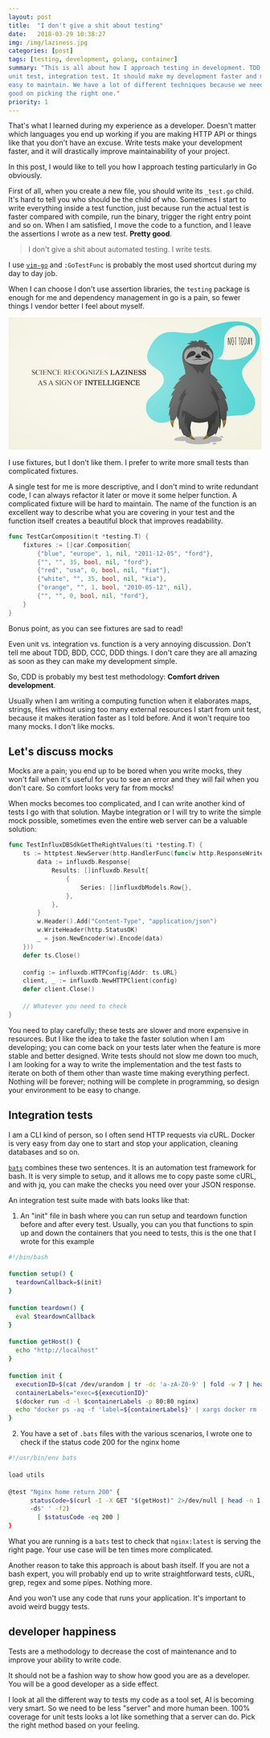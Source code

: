 ```yaml
---
layout: post
title:  "I don't give a shit about testing"
date:   2018-03-29 10:38:27
img: /img/laziness.jpg
categories: [post]
tags: [testing, development, golang, container]
summary: "This is all about how I approach testing in development. TDD, DDD,
unit test, integration test. It should make my development faster and my code
easy to maintain. We have a lot of different techniques because we need to be
good on picking the right one."
priority: 1
---
```


That's what I learned during my experience as a developer. Doesn't matter
which languages you end up working if you are making HTTP API or things like
that you don't have an excuse. Write tests make your development faster, and it will
drastically improve maintainability of your project.

In this post, I would like to tell you how I approach testing particularly in
Go obviously.

First of all, when you create a new file, you should write its `_test.go` child.
It's hard to tell you who should be the child of who. Sometimes I start
to write everything inside a test function, just because run the actual test is faster
compared with compile, run the binary, trigger the right entry point and so on.
When I am satisfied, I move the
code to a function, and I leave the assertions I wrote as a new test. **Pretty good**.

> I don't give a shit about automated testing. I write tests.

I use [`vim-go`](https://github.com/fatih/vim-go) and `:GoTestFunc` is probably
the most used shortcut during my day to day job.

When I can choose I don't use assertion libraries, the `testing` package is
enough for me and dependency management in go is a pain, so fewer things I vendor
better I feel about myself.

<img src="/img/laziness.jpg" class="img-fluid" />

I use fixtures, but I don't like them. I prefer to write more small tests than complicated fixtures.

A single test for me is more descriptive, and I don't mind to write redundant code, I can always refactor it later or move it some helper function. A complicated fixture will be hard to maintain.
The name of the function is an excellent way to describe what you are covering in your test and the function itself
creates a beautiful block that improves readability.

```go
func TestCarComposition(t *testing.T) {
    fixtures := []car.Composition{
        {"blue", "europe", 1, nil, "2011-12-05", "ford"},
        {"", "", 35, bool, nil, "ford"},
        {"red", "usa", 0, bool, nil, "fiat"},
        {"white", "", 35, bool, nil, "kia"},
        {"orange", "", 1, bool, "2010-05-12", nil},
        {"", "", 0, bool, nil, "ford"},
    }
}
```

Bonus point, as you can see fixtures are sad to read!

Even unit vs. integration vs. function is a very annoying discussion. Don't tell me
about TDD, BDD, CCC, DDD things. I don't care they are all amazing as
soon as they can make my development simple.

So, CDD is probably my best test methodology: **Comfort driven development**.

Usually when I am writing a computing function when it elaborates maps, strings,
files without using too many external resources I start from unit test, because
it makes iteration faster as I told before. And it won't require too many mocks.
I don't like mocks.


## Let's discuss mocks
Mocks are a pain; you end up to be bored when you write mocks, they won't fail when it's useful for you to see an error and they will fail when you don't care.
So comfort looks very far from mocks!

When mocks becomes too complicated, and I can write another kind of tests I go with that solution. Maybe integration or I will try to write the simple mock
possible, sometimes even the entire web server can be a valuable solution:


```go
func TestInfluxDBSdkGetTheRightValues(ti *testing.T) {
    ts := httptest.NewServer(http.HandlerFunc(func(w http.ResponseWriter, r *http.Request) {
        data := influxdb.Response{
            Results: []influxdb.Result{
                {
                    Series: []influxdbModels.Row{},
                },
            },
        }
        w.Header().Add("Content-Type", "application/json")
        w.WriteHeader(http.StatusOK)
        _ = json.NewEncoder(w).Encode(data)
    }))
    defer ts.Close()

    config := influxdb.HTTPConfig{Addr: ts.URL}
    client, _ := influxdb.NewHTTPClient(config)
    defer client.Close()

    // Whatever you need to check
}
```
You need to play carefully; these tests are slower and more expensive in
resources.
But I like the idea to take the faster solution when I am developing; you can
come back on your tests later when the feature is more stable and better
designed. Write tests should not slow me down too much, I am looking for a way
to write the implementation and the test fasts to iterate on both of them other than waste time making everything perfect. Nothing will be forever; nothing will be complete in programming, so design your environment to be easy to change.

## Integration tests
I am a CLI kind of person, so I often send HTTP requests via cURL.
Docker is very easy from day one to start and stop your application,
cleaning databases and so on.

[`bats`](https://github.com/sstephenson/bats) combines these two sentences. It is an automation test framework for
bash. It is very simple to setup, and it allows me to copy paste some cURL, and
with jq, you can make the checks you need over your JSON response.

An integration test suite made with bats looks like that:

1. An "init" file in bash where you can run setup and teardown function before and after every test. Usually, you can you that functions to spin up and down the
   containers that you need to tests, this is the one that I wrote for this
   example

```bash
#!/bin/bash

function setup() {
  teardownCallback=$(init)
}

function teardown() {
  eval $teardownCallback
}

function getHost() {
  echo "http://localhost"
}

function init {
  executionID=$(cat /dev/urandom | tr -dc 'a-zA-Z0-9' | fold -w 7 | head -n 1)
  containerLabels="exec=${executionID}"
  $(docker run -d -l $containerLabels -p 80:80 nginx)
  echo "docker ps -aq -f 'label=${containerLabels}' | xargs docker rm -f"
}
```
2. You have a set of `.bats` files with the various scenarios, I wrote one to
   check if the status code 200 for the nginx home

```bash
#!/usr/bin/env bats

load utils

@test "Nginx home return 200" {
      statusCode=$(curl -I -X GET "$(getHost)" 2>/dev/null | head -n 1 | cut
      -d$' ' -f2)
        [ $statusCode -eq 200 ]
}
```

What you are running is a `bats` test to check that `nginx:latest` is serving the right page.
Your use case will be ten times more complicated.

Another reason to take this approach is about bash itself. If you are not a bash
expert, you will probably end up to write straightforward tests, cURL, grep,
regex and some pipes. Nothing more.

And you won't use any code that runs your application. It's important to avoid
weird buggy tests.

## developer happiness
Tests are a methodology to decrease the cost of maintenance and to improve your
ability to write code.

It should not be a fashion way to show how good you are as a developer. You will
be a good developer as a side effect.

I look at all the different way to tests my code as a tool set, AI is becoming
very smart. So we need to be less "server" and more human been. 100% coverage
for unit tests looks a lot like something that a server can do. Pick the right
method based on your feeling.

<script>
$(document).ready(function() {
	$('body').css("background", "#F5F3E6");
});
</script>
